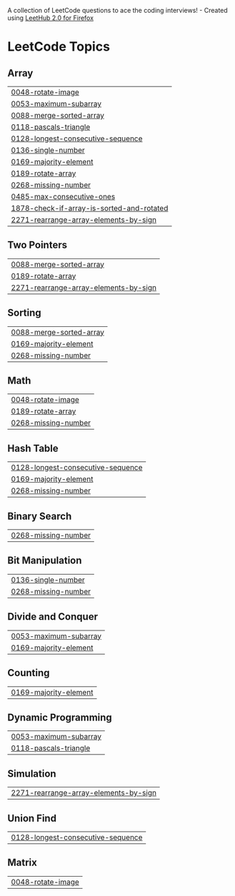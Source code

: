 A collection of LeetCode questions to ace the coding interviews! - Created using [LeetHub 2.0 for Firefox](https://github.com/maitreya2954/LeetHub-2.0-Firefox)
<!---LeetCode Topics Start-->
# LeetCode Topics
## Array
|  |
| ------- |
| [0048-rotate-image](https://github.com/Manujdixit/Leetcode/tree/master/0048-rotate-image) |
| [0053-maximum-subarray](https://github.com/Manujdixit/Leetcode/tree/master/0053-maximum-subarray) |
| [0088-merge-sorted-array](https://github.com/Manujdixit/Leetcode/tree/master/0088-merge-sorted-array) |
| [0118-pascals-triangle](https://github.com/Manujdixit/Leetcode/tree/master/0118-pascals-triangle) |
| [0128-longest-consecutive-sequence](https://github.com/Manujdixit/Leetcode/tree/master/0128-longest-consecutive-sequence) |
| [0136-single-number](https://github.com/Manujdixit/Leetcode/tree/master/0136-single-number) |
| [0169-majority-element](https://github.com/Manujdixit/Leetcode/tree/master/0169-majority-element) |
| [0189-rotate-array](https://github.com/Manujdixit/Leetcode/tree/master/0189-rotate-array) |
| [0268-missing-number](https://github.com/Manujdixit/Leetcode/tree/master/0268-missing-number) |
| [0485-max-consecutive-ones](https://github.com/Manujdixit/Leetcode/tree/master/0485-max-consecutive-ones) |
| [1878-check-if-array-is-sorted-and-rotated](https://github.com/Manujdixit/Leetcode/tree/master/1878-check-if-array-is-sorted-and-rotated) |
| [2271-rearrange-array-elements-by-sign](https://github.com/Manujdixit/Leetcode/tree/master/2271-rearrange-array-elements-by-sign) |
## Two Pointers
|  |
| ------- |
| [0088-merge-sorted-array](https://github.com/Manujdixit/Leetcode/tree/master/0088-merge-sorted-array) |
| [0189-rotate-array](https://github.com/Manujdixit/Leetcode/tree/master/0189-rotate-array) |
| [2271-rearrange-array-elements-by-sign](https://github.com/Manujdixit/Leetcode/tree/master/2271-rearrange-array-elements-by-sign) |
## Sorting
|  |
| ------- |
| [0088-merge-sorted-array](https://github.com/Manujdixit/Leetcode/tree/master/0088-merge-sorted-array) |
| [0169-majority-element](https://github.com/Manujdixit/Leetcode/tree/master/0169-majority-element) |
| [0268-missing-number](https://github.com/Manujdixit/Leetcode/tree/master/0268-missing-number) |
## Math
|  |
| ------- |
| [0048-rotate-image](https://github.com/Manujdixit/Leetcode/tree/master/0048-rotate-image) |
| [0189-rotate-array](https://github.com/Manujdixit/Leetcode/tree/master/0189-rotate-array) |
| [0268-missing-number](https://github.com/Manujdixit/Leetcode/tree/master/0268-missing-number) |
## Hash Table
|  |
| ------- |
| [0128-longest-consecutive-sequence](https://github.com/Manujdixit/Leetcode/tree/master/0128-longest-consecutive-sequence) |
| [0169-majority-element](https://github.com/Manujdixit/Leetcode/tree/master/0169-majority-element) |
| [0268-missing-number](https://github.com/Manujdixit/Leetcode/tree/master/0268-missing-number) |
## Binary Search
|  |
| ------- |
| [0268-missing-number](https://github.com/Manujdixit/Leetcode/tree/master/0268-missing-number) |
## Bit Manipulation
|  |
| ------- |
| [0136-single-number](https://github.com/Manujdixit/Leetcode/tree/master/0136-single-number) |
| [0268-missing-number](https://github.com/Manujdixit/Leetcode/tree/master/0268-missing-number) |
## Divide and Conquer
|  |
| ------- |
| [0053-maximum-subarray](https://github.com/Manujdixit/Leetcode/tree/master/0053-maximum-subarray) |
| [0169-majority-element](https://github.com/Manujdixit/Leetcode/tree/master/0169-majority-element) |
## Counting
|  |
| ------- |
| [0169-majority-element](https://github.com/Manujdixit/Leetcode/tree/master/0169-majority-element) |
## Dynamic Programming
|  |
| ------- |
| [0053-maximum-subarray](https://github.com/Manujdixit/Leetcode/tree/master/0053-maximum-subarray) |
| [0118-pascals-triangle](https://github.com/Manujdixit/Leetcode/tree/master/0118-pascals-triangle) |
## Simulation
|  |
| ------- |
| [2271-rearrange-array-elements-by-sign](https://github.com/Manujdixit/Leetcode/tree/master/2271-rearrange-array-elements-by-sign) |
## Union Find
|  |
| ------- |
| [0128-longest-consecutive-sequence](https://github.com/Manujdixit/Leetcode/tree/master/0128-longest-consecutive-sequence) |
## Matrix
|  |
| ------- |
| [0048-rotate-image](https://github.com/Manujdixit/Leetcode/tree/master/0048-rotate-image) |
<!---LeetCode Topics End-->